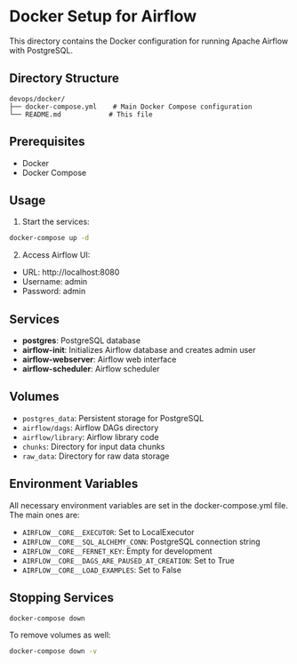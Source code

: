 # Docker Setup for Airflow

This directory contains the Docker configuration for running Apache Airflow with PostgreSQL.

## Directory Structure

```
devops/docker/
├── docker-compose.yml    # Main Docker Compose configuration
└── README.md            # This file
```

## Prerequisites

- Docker
- Docker Compose

## Usage

1. Start the services:
```bash
docker-compose up -d
```

2. Access Airflow UI:
- URL: http://localhost:8080
- Username: admin
- Password: admin

## Services

- **postgres**: PostgreSQL database
- **airflow-init**: Initializes Airflow database and creates admin user
- **airflow-webserver**: Airflow web interface
- **airflow-scheduler**: Airflow scheduler

## Volumes

- `postgres_data`: Persistent storage for PostgreSQL
- `airflow/dags`: Airflow DAGs directory
- `airflow/library`: Airflow library code
- `chunks`: Directory for input data chunks
- `raw_data`: Directory for raw data storage

## Environment Variables

All necessary environment variables are set in the docker-compose.yml file. The main ones are:

- `AIRFLOW__CORE__EXECUTOR`: Set to LocalExecutor
- `AIRFLOW__CORE__SQL_ALCHEMY_CONN`: PostgreSQL connection string
- `AIRFLOW__CORE__FERNET_KEY`: Empty for development
- `AIRFLOW__CORE__DAGS_ARE_PAUSED_AT_CREATION`: Set to True
- `AIRFLOW__CORE__LOAD_EXAMPLES`: Set to False

## Stopping Services

```bash
docker-compose down
```

To remove volumes as well:
```bash
docker-compose down -v
``` 